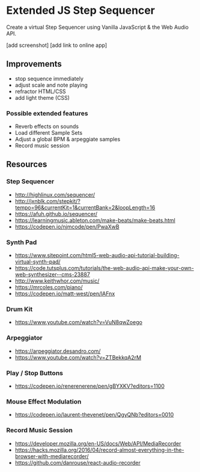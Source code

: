 # Extended JS Step Sequencer

Create a virtual Step Sequencer using Vanilla JavaScript & the Web Audio API.

[add screenshot]
[add link to online app]

## Improvements

- stop sequence immediately
- adjust scale and note playing
- refractor HTML/CSS
- add light theme (CSS)

### Possible extended features

- Reverb effects on sounds
- Load different Sample Sets
- Adjust a global BPM & arpeggiate samples
- Record music session

## Resources

### Step Sequencer

- http://highlinux.com/sequencer/
- http://jxnblk.com/stepkit/?tempo=96&currentKit=1&currentBank=2&loopLength=16
- https://afuh.github.io/sequencer/
- https://learningmusic.ableton.com/make-beats/make-beats.html
- https://codepen.io/njmcode/pen/PwaXwB

### Synth Pad

- https://www.sitepoint.com/html5-web-audio-api-tutorial-building-virtual-synth-pad/
- https://code.tutsplus.com/tutorials/the-web-audio-api-make-your-own-web-synthesizer--cms-23887
- http://www.keithwhor.com/music/
- https://mrcoles.com/piano/
- https://codepen.io/matt-west/pen/lAFnx

### Drum Kit

- https://www.youtube.com/watch?v=VuN8qwZoego

### Arpeggiator

- https://arpeggiator.desandro.com/
- https://www.youtube.com/watch?v=ZTBekkqA2rM

### Play / Stop Buttons

- https://codepen.io/renerenerene/pen/gBYXKV?editors=1100

### Mouse Effect Modulation

- https://codepen.io/laurent-thevenet/pen/QgyQNb?editors=0010

### Record Music Session

- https://developer.mozilla.org/en-US/docs/Web/API/MediaRecorder
- https://hacks.mozilla.org/2016/04/record-almost-everything-in-the-browser-with-mediarecorder/
- https://github.com/danrouse/react-audio-recorder
